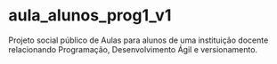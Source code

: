 # aula_alunos_prog1_v1
Projeto social público de Aulas para alunos de uma instituição docente relacionando Programação, Desenvolvimento Ágil e versionamento.
